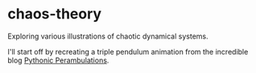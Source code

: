 # chaos-theory

Exploring various illustrations of chaotic dynamical systems.

I'll start off by recreating a triple pendulum animation from the incredible blog [Pythonic Perambulations](http://jakevdp.github.io/blog/2017/03/08/triple-pendulum-chaos/).

